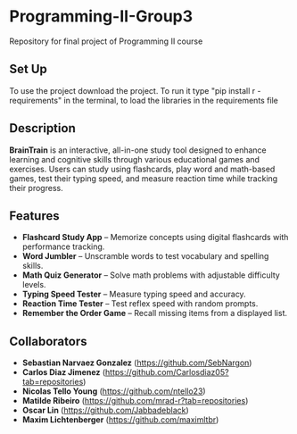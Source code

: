 # Programming-II-Group3
Repository for final project of Programming II course

## Set Up
To use the project download the project. To run it type "pip install r - requirements" in the terminal, to load the libraries in the requirements file

## Description 
**BrainTrain** is an interactive, all-in-one study tool designed to enhance learning and cognitive skills through various educational games and exercises. Users can study using flashcards, play word and math-based games, test their typing speed, and measure reaction time while tracking their progress.

## Features
- **Flashcard Study App** – Memorize concepts using digital flashcards with performance tracking.
- **Word Jumbler** – Unscramble words to test vocabulary and spelling skills.
- **Math Quiz Generator** – Solve math problems with adjustable difficulty levels.
- **Typing Speed Tester** – Measure typing speed and accuracy.
- **Reaction Time Tester** – Test reflex speed with random prompts.
- **Remember the Order Game** – Recall missing items from a displayed list.

## Collaborators
- **Sebastian Narvaez Gonzalez** (https://github.com/SebNargon)
- **Carlos Diaz Jimenez** (https://github.com/Carlosdiaz05?tab=repositories)
- **Nicolas Tello Young** (https://github.com/ntello23)
- **Matilde Ribeiro** (https://github.com/mrad-r?tab=repositories)
- **Oscar Lin** (https://github.com/Jabbadeblack)
- **Maxim Lichtenberger** (https://github.com/maximltbr)
